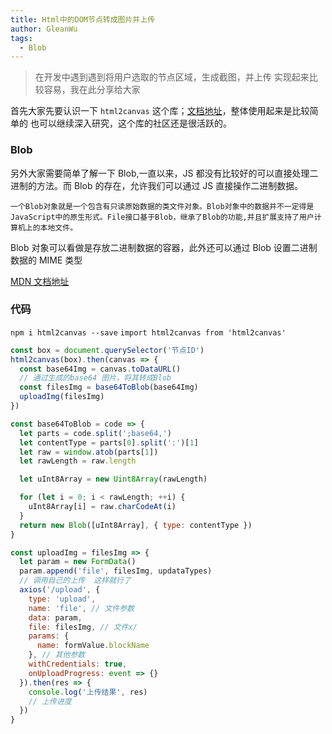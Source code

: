 ```yaml
---
title: Html中的DOM节点转成图片并上传
author: GleanWu
tags:
  - Blob
---
```


> 在开发中遇到遇到将用户选取的节点区域，生成截图，并上传
> 实现起来比较容易，我在此分享给大家

首先大家先要认识一下 `html2canvas` 这个库；[文档地址](http://html2canvas.hertzen.com/)，整体使用起来是比较简单的
也可以继续深入研究，这个库的社区还是很活跃的。

### Blob

另外大家需要简单了解一下 Blob,一直以来，JS 都没有比较好的可以直接处理二进制的方法。而 Blob 的存在，允许我们可以通过 JS 直接操作二进制数据。

    一个Blob对象就是一个包含有只读原始数据的类文件对象。Blob对象中的数据并不一定得是JavaScript中的原生形式。File接口基于Blob，继承了Blob的功能,并且扩展支持了用户计算机上的本地文件。

Blob 对象可以看做是存放二进制数据的容器，此外还可以通过 Blob 设置二进制数据的 MIME 类型

[MDN 文档地址](https://developer.mozilla.org/zh-CN/docs/Web/API/Blob)

### 代码

`npm i html2canvas --save`
`import html2canvas from 'html2canvas'`

```javascript
const box = document.querySelector('节点ID')
html2canvas(box).then(canvas => {
  const base64Img = canvas.toDataURL()
  // 通过生成的base64 图片，将其转成Blob
  const filesImg = base64ToBlob(base64Img)
  uploadImg(filesImg)
})

const base64ToBlob = code => {
  let parts = code.split(';base64,')
  let contentType = parts[0].split(':')[1]
  let raw = window.atob(parts[1])
  let rawLength = raw.length

  let uInt8Array = new Uint8Array(rawLength)

  for (let i = 0; i < rawLength; ++i) {
    uInt8Array[i] = raw.charCodeAt(i)
  }
  return new Blob([uInt8Array], { type: contentType })
}

const uploadImg = filesImg => {
  let param = new FormData()
  param.append('file', filesImg, updataTypes)
  // 调用自己的上传  这样就行了
  axios('/upload', {
    type: 'upload',
    name: 'file', // 文件参数
    data: param,
    file: filesImg, // 文件x/
    params: {
      name: formValue.blockName
    }, // 其他参数
    withCredentials: true,
    onUploadProgress: event => {}
  }).then(res => {
    console.log('上传结果', res)
    // 上传进度
  })
}
```
